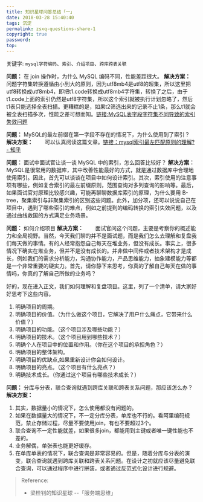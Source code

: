 ```yaml
---
title: 知识星球问答总结「一」
date: 2018-03-28 15:40:40
tags: 沉淀
permalink: zsxq-questions-share-1
copyright: true
password:
top:
---
```


关键字: `mysql字符编码`、`索引`、`介绍项目`、`跨库跨表关联`
<!-- more -->

**问题：** 在 join 操作时，为什么 MySQL 编码不同，性能差距很大。
**解决方案：**
　　问题字符集转换遵循由小到大的原则，因为utf8mb4是utf8的超集，所以这里把utf8转换成utf8mb4，即把t1.code转换成utf8mb4字符集，转换了之后，由于t1.code上面的索引仍然是utf8字符集，所以这个索引就被执行计划忽略了，然后t1表只能选择全表扫描。更糟糕的是，如果t2筛选出来的记录不止1条，那么t1就会被全表扫描多次，性能之差可想而知。[链接:MySQL表字段字符集不同导致的索引失效问题](https://mp.weixin.qq.com/s/ns9eRxjXZfUPNSpfgGA7UA?from=groupmessage&isappinstalled=0)

**问题：** MySQL的最左前缀在第一字段不存在的情况下，为什么使用到了索引？
**解决方案：** 
　　可以认真阅读这篇文章。[链接：mysql索引最左匹配原则的理解? - 知乎](https://www.zhihu.com/question/36996520?from=groupmessage&isappinstalled=0)

**问题：** 面试中面试官让谈一谈 MySQL 中的索引，怎么回答比较好？
**解决方案：** 
　　MySQL是很常用的数据库，其中改善性能最好的方式，就是通过数据库中合理地使用索引。因此，首先可以谈谈在项目中如何设计索引。其次，索引使用的注意事项有哪些，例如复合索引的最左前缀原则，范围查询对多列查询的影响等。最后，如果面试官对原理比较感兴趣，可能再聊聊数据库索引的原理，为什么要用 B-tree，聚集索引与非聚集索引的区别这些问题。此外，加分项，还可以说说自己在项目中，遇到了哪些索引的难点，例如之前提到的编码转换的索引失效问题，以及通过曲线救国的方式满足业务场景。

**问题：** 如何介绍项目
**解决方案：** 
　　面试官问这个问题，主要是考察你的概述能力和全局视野。当然，今天我们聊的并不是面试题，而是我们怎么去理解和复盘我们每天做的事情。有的人经常抱怨自己每天在堆业务，但没有成长。事实上，很多情况下确实在堆业务，但并不是没有成长的。并非做中间件或者技术架构才是成长，例如我们的需求分析能力，沟通协作能力，产品思维能力，抽象建模能力等都是一个非常重要的硬实力。首先，请你静下来思考，你真的了解自己每天在做的事情吗，你真的了解自己所做的业务吗？
  
  好的，现在进入正文，我们如何理解和复盘项目。这里，列了一个清单，请大家好好思考下这些内容。
  
  1. 明确项目的周期。
  2. 明确项目的价值。（为什么做这个项目，它解决了用户什么痛点，它带来什么价值？）
  3. 明确项目的功能。（这个项目涉及哪些功能？）
  4. 明确项目的技术。（这个项目用到哪些技术？）
  5. 明确个人在项目中的位置和作用。（你在这个项目的承担角色？）
  6. 明确项目的整体架构。
  7. 明确项目的优缺点,如果重新设计你会如何设计。
  8. 明确项目的亮点。（这个项目有什么亮点？）
  9. 明确技术成长。（你通过这个项目有哪些技术成长？）

**问题：** 分库与分表，联合查询就遇到跨库关联和跨表关系问题，那应该怎么办？
**解决方案：** 
  1. 其实，数据量小的情况下，怎么使用都没有问题的。
  2. 如果在数据量大的情况下，不一定分库分表，单库也不行的。看阿里编码规范，禁止存储过程，尽量不要使用join，有也不要超过3个。
  3. 联合查询不一定性能就差，如果很多join，都能用到主键或者唯一键性能也不差的。
  4. 业务解偶，单张表也能更好缓存。
  5. 在单库单表的情况下，联合查询是非常容易的。但是，随着分库与分表的演变，联合查询就遇到跨库关联和跨表关系问题。在设计之初就应该尽量避免联合查询，可以通过程序中进行拼装，或者通过反范式化设计进行规避。

> Reference:
> - 梁桂钊的知识星球 --「服务端思维」